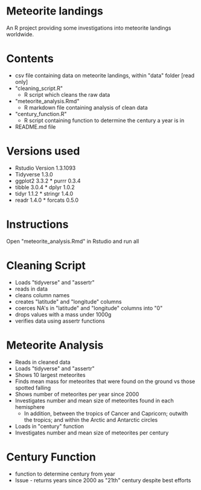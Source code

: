 # Meteorite landings

An R project providing some investigations into meteorite landings worldwide.

# Contents

* csv file containing data on meteorite landings, within "data" folder [read only]
* "cleaning_script.R" 
  - R script which cleans the raw data
* "meteorite_analysis.Rmd"
  - R markdown file containing analysis of clean data
* "century_function.R"
  - R script containing function to determine the century a year is in
* README.md file

# Versions used

* Rstudio Version 1.3.1093
* Tidyverse 1.3.0
* ggplot2 3.3.2     * purrr   0.3.4
* tibble  3.0.4     * dplyr   1.0.2
* tidyr   1.1.2     * stringr 1.4.0
* readr   1.4.0     * forcats 0.5.0

# Instructions

Open "meteorite_analysis.Rmd" in Rstudio and run all

# Cleaning Script

* Loads "tidyverse" and "assertr"
* reads in data
* cleans column names
* creates "latitude" and "longitude" columns
* coerces NA's in "latitude" and "longitude" columns into "0"
* drops values with a mass under 1000g
* verifies data using assertr functions

# Meteorite Analysis

* Reads in cleaned data
* Loads "tidyverse" and "assertr"
* Shows 10 largest meteorites
* Finds mean mass for meteorites that were found on the ground vs those spotted falling
* Shows number of meteorites per year since 2000
* Investigates number and mean size of meteorites found in each hemisphere
  - In addition, between the tropics of Cancer and Capricorn; outwith the tropics; and within the Arctic and Antarctic circles
* Loads in "century" function
* Investigates number and mean size of meteorites per century

# Century Function

* function to determine century from year
* Issue - returns years since 2000 as "21th" century despite best efforts








